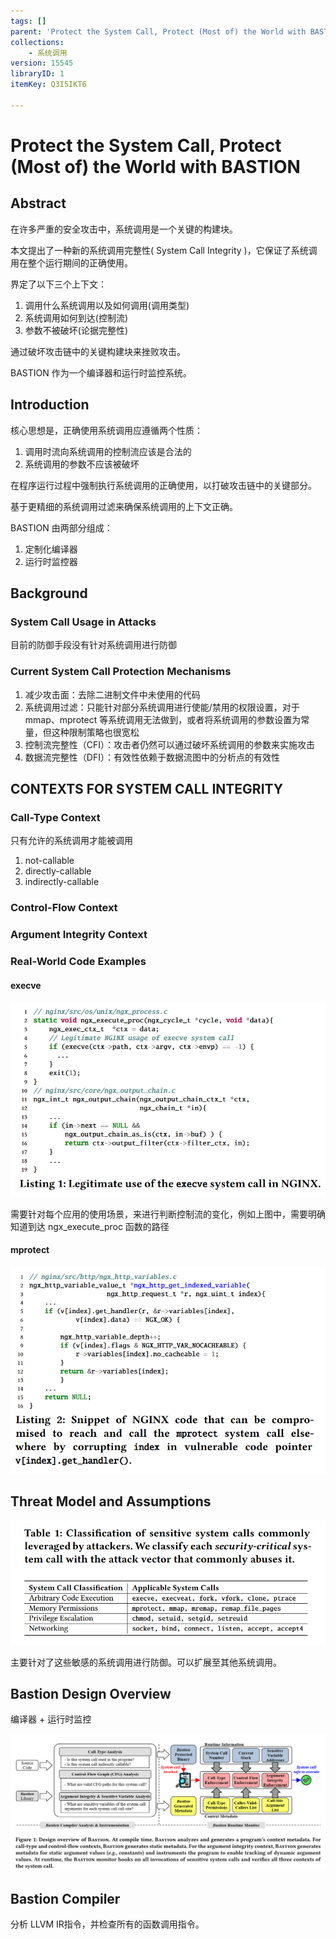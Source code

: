 ```yaml
---
tags: []
parent: 'Protect the System Call, Protect (Most of) the World with BASTION'
collections:
    - 系统调用
version: 15545
libraryID: 1
itemKey: Q3I5IKT6

---
```

# Protect the System Call, Protect (Most of) the World with BASTION

## Abstract

在许多严重的安全攻击中，系统调用是一个关键的构建块。

本文提出了一种新的系统调用完整性( System Call Integrity )，它保证了系统调用在整个运行期间的正确使用。

界定了以下三个上下文：

1.  调用什么系统调用以及如何调用(调用类型)
2.  系统调用如何到达(控制流)
3.  参数不被破坏(论据完整性)

通过破坏攻击链中的关键构建块来挫败攻击。

BASTION 作为一个编译器和运行时监控系统。

## Introduction

核心思想是，正确使用系统调用应遵循两个性质：

1.  调用时流向系统调用的控制流应该是合法的
2.  系统调用的参数不应该被破坏

在程序运行过程中强制执行系统调用的正确使用，以打破攻击链中的关键部分。

基于更精细的系统调用过滤来确保系统调用的上下文正确。

BASTION 由两部分组成：

1.  定制化编译器
2.  运行时监控器

## Background

### System Call Usage in Attacks

目前的防御手段没有针对系统调用进行防御

### Current System Call Protection Mechanisms

1.  减少攻击面：去除二进制文件中未使用的代码
2.  系统调用过滤：只能针对部分系统调用进行使能/禁用的权限设置，对于mmap、mprotect 等系统调用无法做到，或者将系统调用的参数设置为常量，但这种限制策略也很宽松
3.  控制流完整性（CFI）：攻击者仍然可以通过破坏系统调用的参数来实施攻击
4.  数据流完整性（DFI）：有效性依赖于数据流图中的分析点的有效性

## CONTEXTS FOR SYSTEM CALL INTEGRITY

### Call-Type Context

只有允许的系统调用才能被调用

1.  not-callable
2.  directly-callable
3.  indirectly-callable

### Control-Flow Context

### Argument Integrity Context

### Real-World Code Examples

#### execve

![\<img alt="" data-attachment-key="4ZAIZX6D" width="837" height="517" src="attachments/4ZAIZX6D.png" ztype="zimage">](attachments/4ZAIZX6D.png)

需要针对每个应用的使用场景，来进行判断控制流的变化，例如上图中，需要明确知道到达 ngx\_execute\_proc 函数的路径

#### mprotect

![\<img alt="" data-attachment-key="TFJMAAX3" width="851" height="559" src="attachments/TFJMAAX3.png" ztype="zimage">](attachments/TFJMAAX3.png)

## Threat Model and Assumptions

![\<img alt="" data-attachment-key="F33UCS2M" width="884" height="349" src="attachments/F33UCS2M.png" ztype="zimage">](attachments/F33UCS2M.png)

主要针对了这些敏感的系统调用进行防御。可以扩展至其他系统调用。

## Bastion Design Overview

编译器 + 运行时监控

![\<img alt="" data-attachment-key="95F8EF5S" width="1735" height="755" src="attachments/95F8EF5S.png" ztype="zimage">](attachments/95F8EF5S.png)

## Bastion Compiler

分析 LLVM IR指令，并检查所有的函数调用指令。
